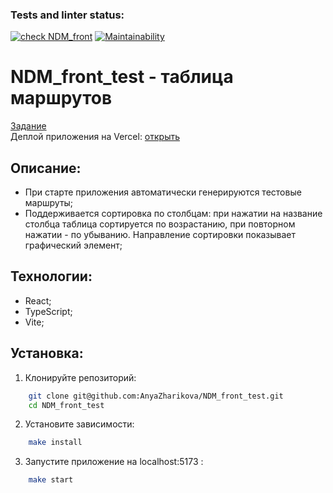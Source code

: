 ### Tests and linter status:
[![check NDM_front](https://github.com/AnyaZharikova/NDM_front_test/actions/workflows/check.yml/badge.svg)](https://github.com/AnyaZharikova/NDM_front_test/actions/workflows/check.yml)
[![Maintainability](https://qlty.sh/badges/777f58db-9694-40b4-8d9d-06a038855ee2/maintainability.svg)](https://qlty.sh/gh/AnyaZharikova/projects/NDM_front_test)  

# NDM_front_test - таблица маршрутов

[Задание](https://drive.google.com/file/d/1waK9OXBiWCwkWp_Pe7H6NZy97ji_tMn2/view)  
Деплой приложения на Vercel: [открыть](https://ndm-front-test-nine.vercel.app/)

## Описание:
- При старте приложения автоматически генерируются тестовые маршруты;  
- Поддерживается сортировка по столбцам: при нажатии на название столбца таблица сортируется по возрастанию, при повторном нажатии - по убыванию. Направление сортировки показывает графический элемент;  

## Технологии:
- React;
- TypeScript;
- Vite;

## Установка:
1. Клонируйте репозиторий:
``` bash
    git clone git@github.com:AnyaZharikova/NDM_front_test.git
    cd NDM_front_test
```
2. Установите зависимости:
``` bash
    make install  
```
3. Запустите приложение на localhost:5173 :
``` bash
    make start  
```


